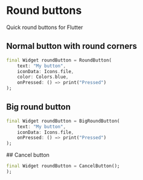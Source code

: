 # Round buttons

Quick round buttons for Flutter

## Normal button with round corners

   ```dart
   final Widget roundButton = RoundButton(
       text: "My button",
       iconData: Icons.file,
       color: Colors.blue,
       onPressed: () => print("Pressed")
   );
   ```
   
## Big round button

   ```dart
   final Widget roundButton = BigRoundButton(
       text: "My button",
       iconData: Icons.file,
       onPressed: () => print("Pressed")
   );
   ```
   
## Cancel button

   ```dart
   final Widget roundButton = CancelButton();
   );
   ```
